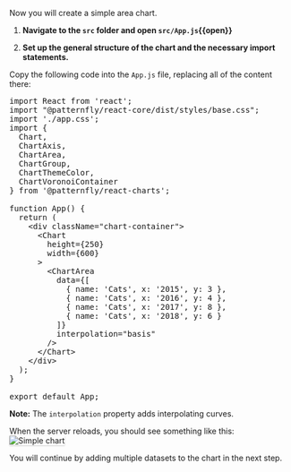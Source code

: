 Now you will create a simple area chart.

1) <strong>Navigate to the `src` folder and open `src/App.js`{{open}}</strong>

2) <strong>Set up the general structure of the chart and the necessary import statements.</strong>

Copy the following code into the `App.js` file, replacing all of the content there:

<pre class="file" data-filename="App.js" data-target="replace">
import React from 'react';
import "@patternfly/react-core/dist/styles/base.css";
import './app.css';
import {
  Chart,
  ChartAxis,
  ChartArea,
  ChartGroup,
  ChartThemeColor,
  ChartVoronoiContainer
} from '@patternfly/react-charts';

function App() {
  return (
    &lt;div className=&quot;chart-container&quot;&gt;
      &lt;Chart
        height={250}
        width={600}
      &gt;
        &lt;ChartArea
          data={[
            { name: &#39;Cats&#39;, x: &#39;2015&#39;, y: 3 }, 
            { name: &#39;Cats&#39;, x: &#39;2016&#39;, y: 4 }, 
            { name: &#39;Cats&#39;, x: &#39;2017&#39;, y: 8 }, 
            { name: &#39;Cats&#39;, x: &#39;2018&#39;, y: 6 }
          ]} 
          interpolation="basis"
        /&gt;
      &lt;/Chart&gt;
    &lt;/div&gt;
  );
}

export default App;
</pre>

<strong>Note:</strong> The `interpolation` property adds interpolating curves.

When the server reloads, you should see something like this:
<img src="area-chart/assets/simple.png" alt="Simple chart" style="box-shadow: rgba(3, 3, 3, 0.2) 0px 1.25px 2.5px 0px;" />

You will continue by adding multiple datasets to the chart in the next step.
